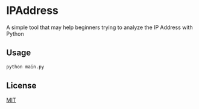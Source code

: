 # IPAddress
A simple tool that may help beginners trying to analyze the IP Address with Python

## Usage

```bash
python main.py
```
## License
[MIT](https://choosealicense.com/licenses/mit/)
